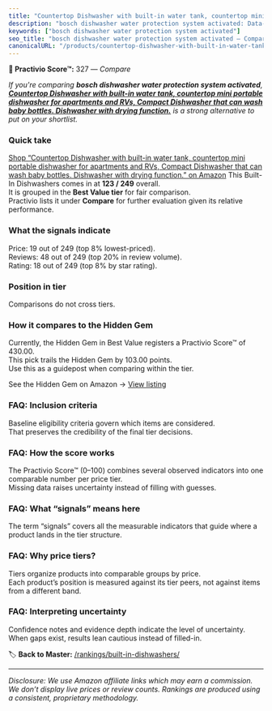 ```yaml
---
title: "Countertop Dishwasher with built-in water tank, countertop mini portable dishwasher for apartments and RVs, Compact Dishwasher that can wash baby bottles. Dishwasher with drying function."
description: "bosch dishwasher water protection system activated: Data-driven ranking using the Practivio Score™. Positioned by quality, value, demand, findability, momentum."
keywords: ["bosch dishwasher water protection system activated"]
seo_title: "bosch dishwasher water protection system activated — Compare (2025)"
canonicalURL: "/products/countertop-dishwasher-with-built-in-water-tank-countertop-mini-portable-dishwasher-for-apartments-and-rvs-compact-dishwasher-that-can-wash-baby-bottles-dishwasher-with-drying-function-B0D86J4GFX/"
---
```


**🛒 Practivio Score™:** 327 — _Compare_


*If you're comparing **bosch dishwasher water protection system activated**, **[Countertop Dishwasher with built-in water tank, countertop mini portable dishwasher for apartments and RVs, Compact Dishwasher that can wash baby bottles. Dishwasher with drying function.](https://www.amazon.com/dp/B0D86J4GFX?tag=practivio-20)** is a strong alternative to put on your shortlist.*
### Quick take
[Shop “Countertop Dishwasher with built-in water tank, countertop mini portable dishwasher for apartments and RVs, Compact Dishwasher that can wash baby bottles. Dishwasher with drying function.” on Amazon](https://www.amazon.com/dp/B0D86J4GFX?tag=practivio-20)
This Built-In Dishwashers comes in at **123 / 249** overall.  
It is grouped in the **Best Value tier** for fair comparison.  
Practivio lists it under **Compare** for further evaluation given its relative performance.

### What the signals indicate
Price: 19 out of 249 (top 8% lowest-priced).  
Reviews: 48 out of 249 (top 20% in review volume).  
Rating: 18 out of 249 (top 8% by star rating).  

### Position in tier
Comparisons do not cross tiers.

### How it compares to the Hidden Gem
Currently, the Hidden Gem in Best Value registers a Practivio Score™ of 430.00.  
This pick trails the Hidden Gem by 103.00 points.  
Use this as a guidepost when comparing within the tier.  

See the Hidden Gem on Amazon → [View listing](https://www.amazon.com/dp/B09ST4M8VF?tag=practivio-20)

### FAQ: Inclusion criteria
Baseline eligibility criteria govern which items are considered.  
That preserves the credibility of the final tier decisions.

### FAQ: How the score works
The Practivio Score™ (0–100) combines several observed indicators into one comparable number per price tier.  
Missing data raises uncertainty instead of filling with guesses.

### FAQ: What “signals” means here
The term “signals” covers all the measurable indicators that guide where a product lands in the tier structure.

### FAQ: Why price tiers?
Tiers organize products into comparable groups by price.  
Each product’s position is measured against its tier peers, not against items from a different band.

### FAQ: Interpreting uncertainty
Confidence notes and evidence depth indicate the level of uncertainty.  
When gaps exist, results lean cautious instead of filled-in.

<!-- Missing template for Compare/CompareWithinPriceClass -->


🏷️ **Back to Master:** [/rankings/built-in-dishwashers/](/rankings/built-in-dishwashers/)

---
_Disclosure: We use Amazon affiliate links which may earn a commission. We don’t display live prices or review counts. Rankings are produced using a consistent, proprietary methodology._
